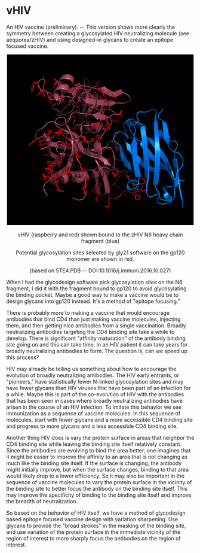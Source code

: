 # vHIV
An HIV vaccine (preliminary). -- This version shows more clearly the symmetry between creating a glycosylated HIV neutralizing molecule (see aequorea/zHIV) and using designed-in glycans to create an epitope focused vaccine.
<p align="center">
  <img src="vHIV2.png" width="500"/>
</p>
<p align="center">
  vHIV (raspberry and red) shown bound to the zHIV N6 heavy chain fragment (blue)
</p>
<p align="center">
  Potential glycosylation sites selected by gly21 software on the gp120 monomer are shown in red.
</p>
<p align="center">
  (based on 5TE4.PDB -- DOI:10.1016/j.immuni.2016.10.027)
</p>
<p>
When I had the glycodesign software pick glycosylation sites on the N6 fragment, I did it with the fragment bound to gp120 to avoid glycosylating the binding pocket. Maybe a good way to make a vaccine would be to design glycans into gp120 instead. It's a method of "epitope focusing."
</p>
<p>
There is probably more to making a vaccine that would encourage antibodies that bind CD4 than just making vaccine molecules, injecting them, and then getting nice antibodies from a single vaccination. Broadly neutralizing antibodies targeting the CD4 binding site take a while to develop. There is significant "affinity maturation" of the antibody binding site going on and this can take time. In an HIV patient it can take years for broadly neutralizing antibodies to form. The question is, can we speed up this process?
</p>
<p>
HIV may already be telling us something about how to encourage the evolution of broadly neutralizing antibodies. The HIV early entrants, or "pioneers," have statistically fewer N-linked glycosylation sites and may have fewer glycans than HIV viruses that have been part of an infection for a while. Maybe this is part of the co-evolution of HIV with the antibodies that has been seen in cases where broadly neutralizing antibodies have arisen in the course of an HIV infection. To imitate this behavior we see immunization as a sequence of vaccine molecules. In this sequence of molecules, start with fewer glycans and a more accessible CD4 binding site and progress to more glycans and a less accessible CD4 binding site. 
</p>
<p>
Another thing HIV does is vary the protein surface in areas that neighbor the CD4 binding site while leaving the binding site itself relatively constant. Since the antibodies are evolving to bind the area better, one imagines that it might be easier to improve the affinity to an area that is not changing as much like the binding site itself. If the surface is changing, the antibody might initially improve, but when the surface changes, binding to that area would likely drop to a lower efficiency. So it may also be important in the sequence of vaccine molecules to vary the protein surface in the vicinity of the binding site to better focus the antibody on the binding site itself. This may improve the specificity of binding to the binding site itself and improve the breadth of neutralization.
</p>
<p>
So based on the behavior of HIV itself, we have a method of glycodesign based epitope focused vaccine design with variation sharpening. Use glycans to provide the "broad strokes" in the masking of the binding site, and use variation of the protein surface in the immediate vicinity of the region of interest to more sharply focus the antibodies on the region of interest.
</p>
